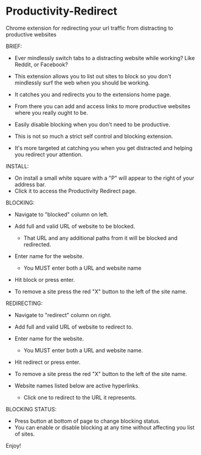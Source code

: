 # Productivity-Redirect
Chrome extension for redirecting your url traffic from distracting to productive websites

BRIEF:
  - Ever mindlessly switch tabs to a distracting website while working? Like Reddit, or Facebook?
  - This extension allows you to list out sites to block so you don't mindlessly surf the web when you should be working.
  - It catches you and redirects you to the extensions home page. 
  - From there you can add and access links to more productive websites where you really ought to be.
  - Easily disable blocking when you don't need to be productive.
  
  - This is not so much a strict self control and blocking extension. 
  - It's more targeted at catching you when you get distracted and helping you redirect your attention.
  
INSTALL:
  - On install a small white square with a "P" will appear to the right of your address bar.
  - Click it to access the Productivity Redirect page.
  
BLOCKING:
  - Navigate to "blocked" column on left.
  - Add full and valid URL of website to be blocked.
    - That URL and any additional paths from it will be blocked and redirected.
  - Enter name for the website.
    - You MUST enter both a URL and website name
  - Hit block or press enter.
  
  - To remove a site press the red "X" button to the left of the site name.
  
REDIRECTING:
  - Navigate to "redirect" column on right.
  - Add full and valid URL of website to redirect to.
  - Enter name for the website.
    - You MUST enter both a URL and website name.
  - Hit redirect or press enter.
  
  - To remove a site press the red "X" button to the left of the site name.
  
  - Website names listed below are active hyperlinks.
    - Click one to redirect to the URL it represents.
    
BLOCKING STATUS:
  - Press button at bottom of page to change blocking status.
  - You can enable or disable blocking at any time without affecting you list of sites.
  


Enjoy!
